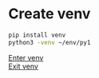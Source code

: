 # Create venv   
``` bash   
pip install venv   
python3 -venv ~/env/py1   
```   
   
[Enter venv](Enter%20venv.md)   
[Exit venv](Exit%20venv.md)
